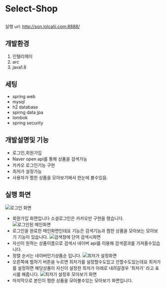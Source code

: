 # Select-Shop
##
실행 url: http://son.lolcalii.com:8888/

## 개발환경
1. 인텔리제이
2. arc
3. java1.8

## 세팅
- spring web
- mysql
- h2 database
- spirng data jpa
- lombok
- spring security

## 개발설명및 기능
- 로그인,회원가입
- Naver open api를 통해 상품을 검색가능
- 카카오 로그인기능 구현
- 최저가 설정가능
- 사용자가 찜한 상품을 모아보기에서 한눈에 볼수있음.
## 실행 화면
![로그인 화면](https://user-images.githubusercontent.com/80336750/131959343-ab0941f0-14ba-4def-9448-fc76554ad041.PNG)
- 회원가입 화면입니다 소셜로그인은 카카오만 구현을 했습니다.
![로그인된 메인화면](https://user-images.githubusercontent.com/80336750/131959480-ddc22287-f1c6-41a1-9d25-b9527fe1e095.PNG)
- 로그인을 완료한 메인화면인데요 기능은 검색기능과 찜한 상품을 모아보는 모아보기 기능이 있습니다.
![검색창에 단어 검색시화면](https://user-images.githubusercontent.com/80336750/131959605-4d6e0adc-c54b-47b6-9236-6956e81cd06f.PNG)
- 자신이 원하는 상품이름으로 검색시 네이버 api를 이용해 검색결과를 가져올수있습니다.
- 정렬 순서는 네이버인기상품순 입니다.
![최저가 설정화면](https://user-images.githubusercontent.com/80336750/131959852-5c1952c8-541e-4313-8f65-a86830890919.PNG)
- 오른쪽에 찜하기 버튼을 누르면 최저가를 설정할수도있고 안할수도있는데요 최저가를 설정하면 해당상품이 자신이 설정한 최저가 아래로 내려갈경우 '최저가' 라고 표시를 해줍니다.
![최저가 설정후 모아보기 화면](https://user-images.githubusercontent.com/80336750/131960001-bd48cb00-4707-4e94-ba47-9f2e55d19b54.PNG)
- 마지막으로 본인이 찜한 상품을 모아볼수있는 모아보기 화면입니다. 
